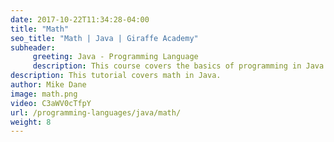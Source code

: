 ```yaml
---
date: 2017-10-22T11:34:28-04:00
title: "Math"
seo_title: "Math | Java | Giraffe Academy"
subheader:
     greeting: Java - Programming Language
     description: This course covers the basics of programming in Java. Work your way through the videos and we'll teach you everything you need to know to start your programming journey!
description: This tutorial covers math in Java.
author: Mike Dane
image: math.png
video: C3aWV0cTfpY
url: /programming-languages/java/math/
weight: 8
---
```

